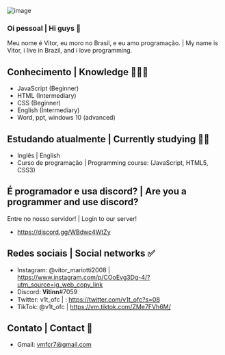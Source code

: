 ![image](https://user-images.githubusercontent.com/84319960/119354069-002e5300-bc7a-11eb-8285-8844af91d1f3.png)



### Oi pessoal | Hi guys 👋 

Meu nome é Vitor, eu moro no Brasil, e eu amo programação. | My name is Vitor, i live in Brazil, and i love programming.


## Conhecimento | Knowledge 👨🏽‍💻
- JavaScript (Beginner)
- HTML (Intermediary)
- CSS (Beginner)
- English (Intermediary)
- Word, ppt, windows 10 (advanced)

## Estudando atualmente | Currently studying 🕵🏽    
- Inglês | English
- Curso de programação | Programming course: (JavaScript, HTML5, CSS3)
## É programador e usa discord? | Are you a programmer and use discord?
Entre no nosso servidor! | Login to our server!
- https://discord.gg/WBdwc4WtZy

## Redes sociais | Social networks ✅
- Instagram: @vitor_mariotti2008 | https://www.instagram.com/p/COoEvg3Dg-4/?utm_source=ig_web_copy_link
- Discord: 𝐕𝐢𝐭𝐢𝐧𝐧#7059
- Twitter: v1t_ofc | : https://twitter.com/v1t_ofc?s=08
- TikTok: @v1t_ofc | https://vm.tiktok.com/ZMe7FVh6M/

## Contato | Contact 🔧
- Gmail: vmfcr7@gmail.com

